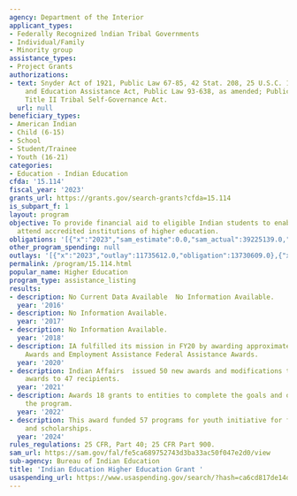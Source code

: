 ```yaml
---
agency: Department of the Interior
applicant_types:
- Federally Recognized lndian Tribal Governments
- Individual/Family
- Minority group
assistance_types:
- Project Grants
authorizations:
- text: Snyder Act of 1921, Public Law 67-85, 42 Stat. 208, 25 U.S.C. 13; Indian Self-Determination
    and Education Assistance Act, Public Law 93-638, as amended; Public Law 103-413,
    Title II Tribal Self-Governance Act.
  url: null
beneficiary_types:
- American Indian
- Child (6-15)
- School
- Student/Trainee
- Youth (16-21)
categories:
- Education - Indian Education
cfda: '15.114'
fiscal_year: '2023'
grants_url: https://grants.gov/search-grants?cfda=15.114
is_subpart_f: 1
layout: program
objective: To provide financial aid to eligible Indian students to enable them to
  attend accredited institutions of higher education.
obligations: '[{"x":"2023","sam_estimate":0.0,"sam_actual":39225139.0,"usa_spending_actual":39225138.61},{"x":"2024","sam_estimate":0.0,"sam_actual":20354445.0,"usa_spending_actual":38696181.61},{"x":"2025","sam_estimate":0.0,"sam_actual":4992000.0,"usa_spending_actual":0.0}]'
other_program_spending: null
outlays: '[{"x":"2023","outlay":11735612.0,"obligation":13730609.0},{"x":"2024","outlay":5500738.0,"obligation":5211769.0},{"x":"2025","outlay":0.0,"obligation":0.0}]'
permalink: /program/15.114.html
popular_name: Higher Education
program_type: assistance_listing
results:
- description: No Current Data Available  No Information Available.
  year: '2016'
- description: No Information Available.
  year: '2017'
- description: No Information Available.
  year: '2018'
- description: IA fulfilled its mission in FY20 by awarding approximately 55 Self-Determination
    Awards and Employment Assistance Federal Assistance Awards.
  year: '2020'
- description: Indian Affairs  issued 50 new awards and modifications to existing
    awards to 47 recipients.
  year: '2021'
- description: Awards 18 grants to entities to complete the goals and objectives of
    the program.
  year: '2022'
- description: This award funded 57 programs for youth initiative for full time students,
    and scholarships.
  year: '2024'
rules_regulations: 25 CFR, Part 40; 25 CFR Part 900.
sam_url: https://sam.gov/fal/fe5ca689752743d3ba33ac50f047e2d0/view
sub-agency: Bureau of Indian Education
title: 'Indian Education Higher Education Grant '
usaspending_url: https://www.usaspending.gov/search/?hash=ca6cd817de14d8340f8b11df81aa94e9
---
```

